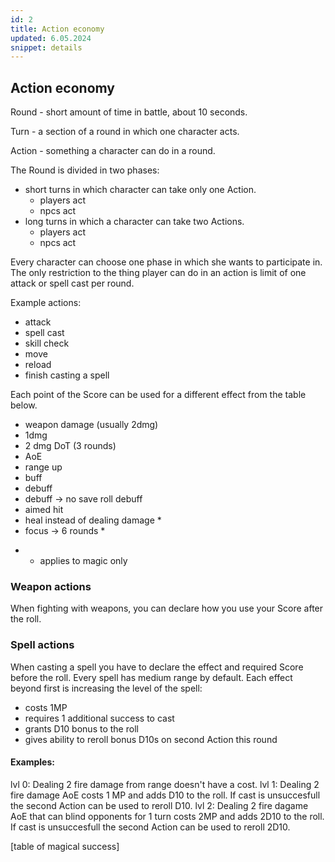 ```yaml
---
id: 2
title: Action economy
updated: 6.05.2024
snippet: details
---
```


## Action economy
Round - short amount of time in battle, about 10 seconds.

Turn - a section of a round in which one character acts.

Action - something a character can do in a round.

The Round is divided in two phases:
- short turns in which character can take only one Action.
	- players act
	- npcs act
- long turns in which a character can take two Actions.
	- players act 
	- npcs act

Every character can choose one phase in which she wants to participate in.
The only restriction to the thing player can do in an action is limit of one attack or spell cast per round.

Example actions:
- attack
- spell cast
- skill check
- move
- reload
- finish casting a spell


Each point of the Score can be used for a different effect from the table below.
- weapon damage (usually 2dmg)
- 1dmg
- 2 dmg DoT (3 rounds)
- AoE
- range up
- buff
- debuff
- debuff -> no save roll debuff
- aimed hit
- heal instead of dealing damage *
- focus -> 6 rounds *

* - applies to magic only

### Weapon actions
When fighting with weapons, you can declare how you use your Score after the roll.

### Spell actions
When casting a spell you have to declare the effect and required Score before the roll.
Every spell has medium range by default.
Each effect beyond first is increasing the level of the spell:
- costs 1MP
- requires 1 additional success to cast
- grants D10 bonus to the roll
- gives ability to reroll bonus D10s on second Action this round


#### Examples:
lvl 0: Dealing 2 fire damage from range doesn't have a cost.
lvl 1: Dealing 2 fire damage AoE costs 1 MP and adds D10 to the roll. If cast is unsuccesfull the second Action can be used to reroll D10.
lvl 2: Dealing 2 fire dagame AoE that can blind opponents for 1 turn costs 2MP and adds 2D10 to the roll. If cast is unsuccesfull the second Action can be used to reroll 2D10.

[table of magical success]
